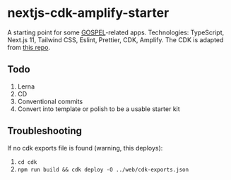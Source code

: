 # nextjs-cdk-amplify-starter
A starting point for some [GOSPEL](https://www.getrevue.co/profile/lzrs/issues/introducing-gospel-global-open-source-permissionless-enterprise-league-676392)-related apps. Technologies: TypeScript, Next.js 11, Tailwind CSS, Eslint, Prettier, CDK, Amplify. The CDK is adapted from [this repo](https://github.com/dabit3/next.js-cdk-amplify-workshop).

## Todo
1. Lerna
2. CD
3. Conventional commits
4. Convert into template or polish to be a usable starter kit

## Troubleshooting
If no cdk exports file is found (warning, this deploys):
1. `cd cdk`
2. `npm run build && cdk deploy -O ../web/cdk-exports.json`
